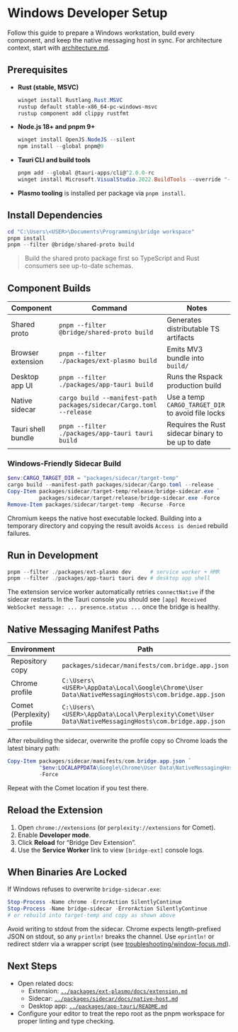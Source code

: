 # Windows Developer Setup

Follow this guide to prepare a Windows workstation, build every component, and keep the native messaging host in sync. For architecture context, start with [architecture.md](./architecture.md).

## Prerequisites

- **Rust (stable, MSVC)**  
  ```powershell
  winget install Rustlang.Rust.MSVC
  rustup default stable-x86_64-pc-windows-msvc
  rustup component add clippy rustfmt
  ```
- **Node.js 18+ and pnpm 9+**  
  ```powershell
  winget install OpenJS.NodeJS --silent
  npm install --global pnpm@9
  ```
- **Tauri CLI and build tools**  
  ```powershell
  pnpm add --global @tauri-apps/cli@^2.0.0-rc
  winget install Microsoft.VisualStudio.2022.BuildTools --override "--add Microsoft.VisualStudio.Workload.VCTools" --silent
  ```
- **Plasmo tooling** is installed per package via `pnpm install`.

## Install Dependencies

```powershell
cd "C:\Users\<USER>\Documents\Programming\bridge workspace"
pnpm install
pnpm --filter @bridge/shared-proto build
```

> Build the shared proto package first so TypeScript and Rust consumers see up-to-date schemas.

## Component Builds

| Component | Command | Notes |
| --- | --- | --- |
| Shared proto | `pnpm --filter @bridge/shared-proto build` | Generates distributable TS artifacts |
| Browser extension | `pnpm --filter ./packages/ext-plasmo build` | Emits MV3 bundle into `build/` |
| Desktop app UI | `pnpm --filter ./packages/app-tauri build` | Runs the Rspack production build |
| Native sidecar | `cargo build --manifest-path packages/sidecar/Cargo.toml --release` | Use a temp `CARGO_TARGET_DIR` to avoid file locks |
| Tauri shell bundle | `pnpm --filter ./packages/app-tauri tauri build` | Requires the Rust sidecar binary to be up to date |

### Windows-Friendly Sidecar Build

```powershell
$env:CARGO_TARGET_DIR = "packages/sidecar/target-temp"
cargo build --manifest-path packages/sidecar/Cargo.toml --release
Copy-Item packages/sidecar/target-temp/release/bridge-sidecar.exe `
          packages/sidecar/target/release/bridge-sidecar.exe -Force
Remove-Item packages/sidecar/target-temp -Recurse -Force
```

Chromium keeps the native host executable locked. Building into a temporary directory and copying the result avoids `Access is denied` rebuild failures.

## Run in Development

```powershell
pnpm --filter ./packages/ext-plasmo dev      # service worker + HMR
pnpm --filter ./packages/app-tauri tauri dev # desktop app shell
```

The extension service worker automatically retries `connectNative` if the sidecar restarts. In the Tauri console you should see `[app] Received WebSocket message: ... presence.status ...` once the bridge is healthy.

## Native Messaging Manifest Paths

| Environment | Path |
| --- | --- |
| Repository copy | `packages/sidecar/manifests/com.bridge.app.json` |
| Chrome profile | `C:\Users\<USER>\AppData\Local\Google\Chrome\User Data\NativeMessagingHosts\com.bridge.app.json` |
| Comet (Perplexity) profile | `C:\Users\<USER>\AppData\Local\Perplexity\Comet\User Data\NativeMessagingHosts\com.bridge.app.json` |

After rebuilding the sidecar, overwrite the profile copy so Chrome loads the latest binary path:

```powershell
Copy-Item packages/sidecar/manifests/com.bridge.app.json `
          "$env:LOCALAPPDATA\Google\Chrome\User Data\NativeMessagingHosts\com.bridge.app.json" `
          -Force
```

Repeat with the Comet location if you test there.

## Reload the Extension

1. Open `chrome://extensions` (or `perplexity://extensions` for Comet).
2. Enable **Developer mode**.
3. Click **Reload** for “Bridge Dev Extension”.
4. Use the **Service Worker** link to view `[bridge-ext]` console logs.

## When Binaries Are Locked

If Windows refuses to overwrite `bridge-sidecar.exe`:

```powershell
Stop-Process -Name chrome -ErrorAction SilentlyContinue
Stop-Process -Name bridge-sidecar -ErrorAction SilentlyContinue
# or rebuild into target-temp and copy as shown above
```

Avoid writing to stdout from the sidecar. Chrome expects length-prefixed JSON on stdout, so any `println!` breaks the channel. Use `eprintln!` or redirect stderr via a wrapper script (see [troubleshooting/window-focus.md](./troubleshooting/window-focus.md)).

## Next Steps

- Open related docs:
  - Extension: [`../packages/ext-plasmo/docs/extension.md`](../packages/ext-plasmo/docs/extension.md)
  - Sidecar: [`../packages/sidecar/docs/native-host.md`](../packages/sidecar/docs/native-host.md)
  - Desktop app: [`../packages/app-tauri/README.md`](../packages/app-tauri/README.md)
- Configure your editor to treat the repo root as the pnpm workspace for proper linting and type checking.
